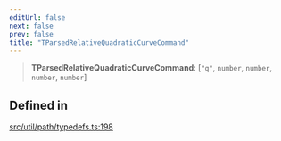 ```yaml
---
editUrl: false
next: false
prev: false
title: "TParsedRelativeQuadraticCurveCommand"
---
```


> **TParsedRelativeQuadraticCurveCommand**: [`"q"`, `number`, `number`, `number`, `number`]

## Defined in

[src/util/path/typedefs.ts:198](https://github.com/fabricjs/fabric.js/blob/v6.0.0-rc4/src/util/path/typedefs.ts#L198)
